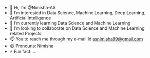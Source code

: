 - 👋 Hi, I’m @Nimisha-AS
- 👀 I’m interested in Data Science, Machine Learning, Deep Learning, Artificial Intelligence
- 🌱 I’m currently learning Data Science and Machine Learning
- 💞️ I’m looking to collaborate on Data Science and Machine Learning related Projects
- 📫 You to reach me through my e-mail Id asnimisha99@gmail.com
- 😄 Pronouns: Nimisha
- ⚡ Fun fact: ...

<!---
Nimisha-AS/Nimisha-AS is a ✨ special ✨ repository because its `README.md` (this file) appears on your GitHub profile.
You can click the Preview link to take a look at your changes.
--->
